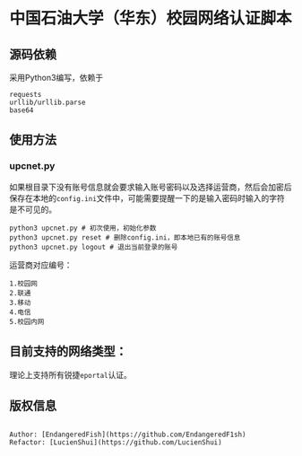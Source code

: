 # 中国石油大学（华东）校园网络认证脚本


## 源码依赖
采用Python3编写，依赖于

```
requests
urllib/urllib.parse
base64
```

## 使用方法

### upcnet.py

如果根目录下没有账号信息就会要求输入账号密码以及选择运营商，然后会加密后保存在本地的`config.ini`文件中，可能需要提醒一下的是输入密码时输入的字符是不可见的。

```
python3 upcnet.py # 初次使用，初始化参数
python3 upcnet.py reset # 删除config.ini，即本地已有的账号信息
python3 upcnet.py logout # 退出当前登录的账号
```

运营商对应编号：

```
1.校园网
2.联通
3.移动
4.电信
5.校园内网
```

## 目前支持的网络类型：

理论上支持所有锐捷`eportal`认证。

## 版权信息

```

Author: [EndangeredFish](https://github.com/EndangeredF1sh)
Refactor: [LucienShui](https://github.com/LucienShui)

```

